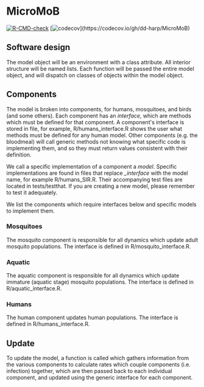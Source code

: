 # MicroMoB

<!-- badges: start -->
[![R-CMD-check](https://github.com/dd-harp/MicroMoB/workflows/R-CMD-check/badge.svg)](https://github.com/dd-harp/MicroMoB/actions)
[![codecov](https://codecov.io/gh/dd-harp/MicroMoB/branch/main/graph/badge.svg?)](https://codecov.io/gh/dd-harp/MicroMoB)
<!-- badges: end -->

## Software design

The model object will be an environment with a class attribute.
All interior structure will be named lists. Each function will be passed the entire
model object, and will dispatch on classes of objects within the model object.

## Components

The model is broken into components, for humans, mosquitoes, and birds (and some others).
Each component has an _interface_, which are methods which must be defined for that
component. A component's interface is stored in file, for example, R/humans_interface.R
shows the user what methods must be defined for any human model. Other components (e.g. the bloodmeal)
will call generic methods not knowing what specific code is implementing them, and so
they must return values consistent with their definition.

We call a specific implementation of a component a _model_.
Specific implementations are found in files that replace _\_interface_ with the
model name, for example R/humans_SIR.R. Their accompanying test files are located in
tests/testthat. If you are creating a new model, please remember to test it
adequately.

We list the components which require interfaces below and specific models
to implement them.

### Mosquitoes

The mosquito component is responsible for all dynamics which update adult mosquito
populations. The interface is defined in R/mosquito_interface.R.

### Aquatic

The aquatic component is responsible for all dynamics which update immature (aquatic
stage) mosquito populations. The interface is defined in R/aquatic_interface.R.

### Humans

The human component updates human populations. The interface is defined in R/humans_interface.R.

## Update

To update the model, a function is called which gathers information from the various
components to calculate rates which couple components (i.e. infection) together, which
are then passed back to each individual component, and updated using the generic
interface for each component.
